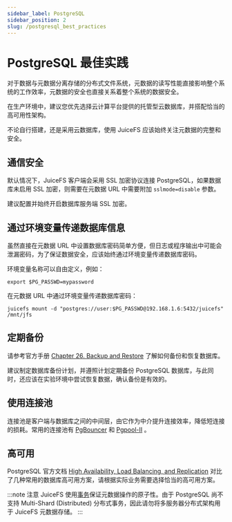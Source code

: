 ```yaml
---
sidebar_label: PostgreSQL
sidebar_position: 2
slug: /postgresql_best_practices
---
```

# PostgreSQL 最佳实践

对于数据与元数据分离存储的分布式文件系统，元数据的读写性能直接影响整个系统的工作效率，元数据的安全也直接关系着整个系统的数据安全。

在生产环境中，建议您优先选择云计算平台提供的托管型云数据库，并搭配恰当的高可用性架构。

不论自行搭建，还是采用云数据库，使用 JuiceFS 应该始终关注元数据的完整和安全。

## 通信安全

默认情况下，JuiceFS 客户端会采用 SSL 加密协议连接 PostgreSQL，如果数据库未启用 SSL 加密，则需要在元数据 URL 中需要附加 `sslmode=disable` 参数。

建议配置并始终开启数据库服务端 SSL 加密。

## 通过环境变量传递数据库信息

虽然直接在元数据 URL 中设置数据库密码简单方便，但日志或程序输出中可能会泄漏密码，为了保证数据安全，应该始终通过环境变量传递数据库密码。

环境变量名称可以自由定义，例如：

```shell
export $PG_PASSWD=mypassword
```

在元数据 URL 中通过环境变量传递数据库密码：

```shell
juicefs mount -d "postgres://user:$PG_PASSWD@192.168.1.6:5432/juicefs" /mnt/jfs
```

## 定期备份

请参考官方手册 [Chapter 26. Backup and Restore](https://www.postgresql.org/docs/current/backup.html) 了解如何备份和恢复数据库。

建议制定数据库备份计划，并遵照计划定期备份 PostgreSQL 数据库，与此同时，还应该在实验环境中尝试恢复数据，确认备份是有效的。

## 使用连接池

连接池是客户端与数据库之间的中间层，由它作为中介提升连接效率，降低短连接的损耗。常用的连接池有 [PgBouncer](https://www.pgbouncer.org) 和 [Pgpool-II](https://www.pgpool.net) 。

## 高可用

PostgreSQL 官方文档 [High Availability, Load Balancing, and Replication](https://www.postgresql.org/docs/current/different-replication-solutions.html) 对比了几种常用的数据库高可用方案，请根据实际业务需要选择恰当的高可用方案。

:::note 注意
JuiceFS 使用[事务](https://www.postgresql.org/docs/current/tutorial-transactions.html)保证元数据操作的原子性。由于 PostgreSQL 尚不支持 Multi-Shard (Distributed) 分布式事务，因此请勿将多服务器分布式架构用于 JuiceFS 元数据存储。
:::
